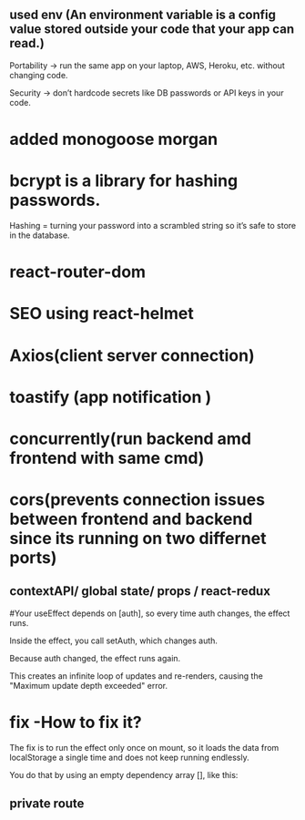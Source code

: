 ## used env (An environment variable is a config value stored outside your code that your app can read.)
Portability → run the same app on your laptop, AWS, Heroku, etc. without changing code.

Security → don’t hardcode secrets like DB passwords or API keys in your code.


# added monogoose morgan

# bcrypt is a library for hashing passwords.

Hashing = turning your password into a scrambled string so it’s safe to store in the database.

# react-router-dom


# SEO using react-helmet

# Axios(client server connection)
#  toastify (app notification )
# concurrently(run backend amd frontend with same cmd)
# cors(prevents connection issues between frontend and backend since its running on two differnet ports)


## contextAPI/ global state/ props / react-redux




#Your useEffect depends on [auth], so every time auth changes, the effect runs.

Inside the effect, you call setAuth, which changes auth.

Because auth changed, the effect runs again.

This creates an infinite loop of updates and re-renders, causing the "Maximum update depth exceeded" error.
# fix -How to fix it?

The fix is to run the effect only once on mount, so it loads the data from localStorage a single time and does not keep running endlessly.

You do that by using an empty dependency array [], like this:

## private route